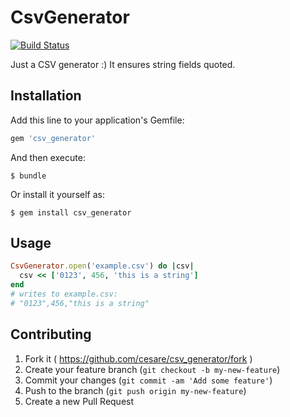 # CsvGenerator

[![Build Status](https://semaphoreapp.com/api/v1/projects/ad79168d-d8c1-45c5-9a25-6e8354304f83/300861/badge.png)](https://semaphoreapp.com/cesare/csv_generator)

Just a CSV generator :)
It ensures string fields quoted.

## Installation

Add this line to your application's Gemfile:

```ruby
gem 'csv_generator'
```

And then execute:

    $ bundle

Or install it yourself as:

    $ gem install csv_generator

## Usage

```ruby
CsvGenerator.open('example.csv') do |csv|
  csv << ['0123', 456, 'this is a string']
end
# writes to example.csv:
# "0123",456,"this is a string"
```

## Contributing

1. Fork it ( https://github.com/cesare/csv_generator/fork )
2. Create your feature branch (`git checkout -b my-new-feature`)
3. Commit your changes (`git commit -am 'Add some feature'`)
4. Push to the branch (`git push origin my-new-feature`)
5. Create a new Pull Request
